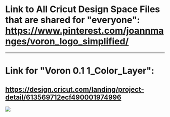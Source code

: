 # Link to All Cricut Design Space Files that are shared for "everyone": https://www.pinterest.com/joannmanges/voron_logo_simplified/

---

# Link for "Voron 0.1 1_Color_Layer":
## https://design.cricut.com/landing/project-detail/613569712ecf490001974996

<img src="https://github.com/GadgetAngel/Cricut_Voron_Logos/blob/main/images/Combined_Red_Path_300ppi.png?raw=true" />
